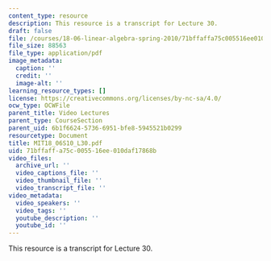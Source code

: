 ```yaml
---
content_type: resource
description: This resource is a transcript for Lecture 30.
draft: false
file: /courses/18-06-linear-algebra-spring-2010/71bffaffa75c005516ee010daf17868b_MIT18_06S10_L30.pdf
file_size: 88563
file_type: application/pdf
image_metadata:
  caption: ''
  credit: ''
  image-alt: ''
learning_resource_types: []
license: https://creativecommons.org/licenses/by-nc-sa/4.0/
ocw_type: OCWFile
parent_title: Video Lectures
parent_type: CourseSection
parent_uid: 6b1f6624-5736-6951-bfe8-5945521b0299
resourcetype: Document
title: MIT18_06S10_L30.pdf
uid: 71bffaff-a75c-0055-16ee-010daf17868b
video_files:
  archive_url: ''
  video_captions_file: ''
  video_thumbnail_file: ''
  video_transcript_file: ''
video_metadata:
  video_speakers: ''
  video_tags: ''
  youtube_description: ''
  youtube_id: ''
---
```

This resource is a transcript for Lecture 30.